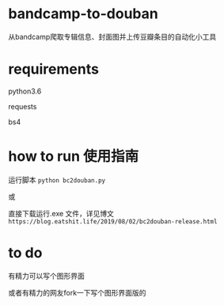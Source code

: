 # bandcamp-to-douban
从bandcamp爬取专辑信息、封面图并上传豆瓣条目的自动化小工具


# requirements
python3.6

requests

bs4

# how to run 使用指南

运行脚本 `python bc2douban.py`

或

直接下载运行.exe 文件，详见博文 `https://blog.eatshit.life/2019/08/02/bc2douban-release.html`


# to do
有精力可以写个图形界面

或者有精力的网友fork一下写个图形界面版的
